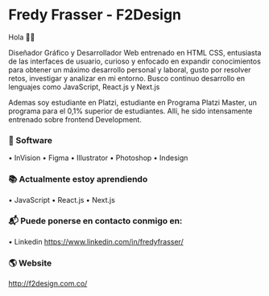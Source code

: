 # Fredy Frasser - F2Design 

Hola 👋🏼

Diseñador Gráfico y Desarrollador Web entrenado en HTML CSS, entusiasta de las interfaces de usuario, curioso y enfocado en expandir conocimientos para obtener un máximo desarrollo personal y laboral, gusto por resolver retos, investigar y analizar en mi entorno. 
Busco continuo desarrollo en lenguajes como JavaScript, React.js y Next.js

Ademas soy estudiante en Platzi, estudiante en Programa Platzi Master, un programa para el 0,1% superior de estudiantes. Allí, he sido intensamente entrenado sobre frontend Development.

### 🚀 Software
• InVision
• Figma
• Illustrator
• Photoshop
• Indesign

### 📚 Actualmente estoy aprendiendo
• JavaScript
• React.js
• Next.js

### 📬 Puede ponerse en contacto conmigo en:
• Linkedin https://www.linkedin.com/in/fredyfrasser/

### 🌎 Website
http://f2design.com.co/
